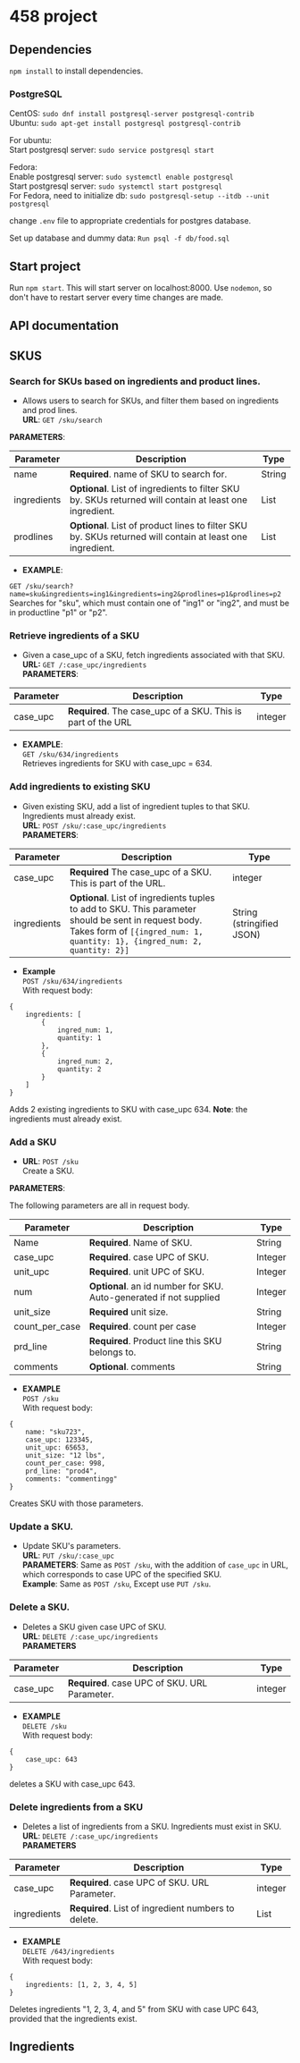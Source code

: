 # 458 project        
        
## Dependencies        
```npm install``` to install dependencies.      
    
### PostgreSQL    
    
CentOS: ```sudo dnf install postgresql-server postgresql-contrib```      
Ubuntu: ```sudo apt-get install postgresql postgresql-contrib```      
    
For ubuntu:    
Start postgresql server: ```sudo service postgresql start```    
    
Fedora:    
Enable postgresql server: ```sudo systemctl enable postgresql```      
Start postgresql server: ```sudo systemctl start postgresql```      
For Fedora, need to initialize db: ```sudo postgresql-setup --itdb --unit postgresql```      
    
change ```.env``` file to appropriate credentials for postgres database.    
    
    
Set up database and dummy data: ```Run psql -f db/food.sql```      
## Start project      
Run ```npm start```. This will start server on localhost:8000. Use ```nodemon```, so don't have to restart server every time changes are made.        
    
    
## API documentation      
## SKUS      
    
### Search for SKUs based on ingredients and product lines.     
* Allows users to search for SKUs, and filter them based on ingredients and prod lines.    
**URL**: ```GET /sku/search```         
  
**PARAMETERS**:     
        
| Parameter      | Description | Type |    
| ----------- | ----------- |---------    
| name      | **Required**. name of SKU to search for. | String |    
| ingredients | **Optional**. List of ingredients to filter SKU by. SKUs returned will contain at least one ingredient. | List |    
| prodlines | **Optional**. List of product lines to filter SKU by. SKUs returned will contain at least one ingredient. | List |      
    
* **EXAMPLE**:     
  
```GET /sku/search?name=sku&ingredients=ing1&ingredients=ing2&prodlines=p1&prodlines=p2```      
Searches for "sku", which must contain one of "ing1" or "ing2", and must be in productline "p1" or "p2".      
    
### Retrieve ingredients of a SKU    
  
* Given a case_upc of a SKU, fetch ingredients associated with that SKU.    
**URL:** ```GET /:case_upc/ingredients```      
**PARAMETERS**:     
      
| Parameter      | Description | Type |    
| ----------- | ----------- |---------    
| case_upc | **Required**. The case_upc of a SKU. This is part of the URL | integer |     
  
* **EXAMPLE**:     
```GET /sku/634/ingredients```       
Retrieves ingredients for SKU with case_upc = 634.    
     
     
### Add ingredients to existing SKU    
* Given existing SKU, add a list of ingredient tuples to that SKU. Ingredients must already exist.   
**URL**: ```POST /sku/:case_upc/ingredients```      
**PARAMETERS**:     
      
| Parameter      | Description | Type |    
| ----------- | ----------- |---------    
| case_upc | **Required** The case_upc of a SKU. This is part of the URL. | integer |    
|ingredients | **Optional**. List of ingredients tuples to add to SKU. This parameter should be sent in request body. Takes form of ```[{ingred_num: 1, quantity: 1}, {ingred_num: 2, quantity: 2}] ``` | String (stringified JSON) |      
    
* **Example**     
```POST /sku/634/ingredients```      
With request body:     
```    
{    
    ingredients: [    
        {    
            ingred_num: 1,     
            quantity: 1     
        },     
        {    
            ingred_num: 2,     
            quantity: 2    
        }    
    ]    
}    
```     
Adds 2 existing ingredients to SKU with case_upc 634. **Note**: the ingredients must already exist.     
    
  
### Add a SKU    
  
* **URL**: ```POST /sku```      
Create a SKU.    
  
**PARAMETERS**:     
  
The following parameters are all in request body.    
    
| Parameter      | Description | Type |    
| ----------- | ----------- |---------    
| Name | **Required**. Name of SKU. | String |     
| case_upc | **Required**. case UPC of SKU. | Integer |     
| unit_upc | **Required**. unit UPC of SKU. | Integer |     
| num | **Optional**. an id number for SKU. Auto-generated if not supplied| Integer |     
| unit_size | **Required** unit size. | String |     
| count_per_case | **Required**. count per case | Integer |     
| prd_line | **Required**. Product line this SKU belongs to. | String |     
| comments | **Optional**. comments | String |     
   
* **EXAMPLE**     
```POST /sku```      
With request body:    
```      
{      
    name: "sku723",     
    case_upc: 123345,     
    unit_upc: 65653,     
    unit_size: "12 lbs",     
    count_per_case: 998,    
    prd_line: "prod4",    
    comments: "commentingg"    
}    
```    
Creates SKU with those parameters.    
   
    
### Update a SKU.    
  
* Update SKU's parameters.    
**URL**: ```PUT /sku/:case_upc```      
**PARAMETERS**: Same as ```POST /sku```, with the addition of ```case_upc``` in URL, which corresponds to case UPC of the specified SKU.    
**Example**: Same as ```POST /sku```, Except use ```PUT /sku```.      
  
      
### Delete a SKU.    
* Deletes a SKU given case UPC of SKU.    
**URL**: ```DELETE /:case_upc/ingredients```      
**PARAMETERS**     
  
| Parameter      | Description | Type |    
| ----------- | ----------- |---------    
| case_upc | **Required**. case UPC of SKU. URL Parameter. | integer |       
    
* **EXAMPLE**     
```DELETE /sku```    
With request body:    
```    
{    
    case_upc: 643    
}    
```      
deletes a SKU with case_upc 643.       
    
  
### Delete ingredients from a SKU      
* Deletes a list of ingredients from a SKU. Ingredients must exist in SKU.    
**URL**: ```DELETE /:case_upc/ingredients```      
**PARAMETERS**      
  
| Parameter      | Description | Type |    
| ----------- | ----------- |---------|    
| case_upc | **Required**. case UPC of SKU. URL Parameter. | integer |       
| ingredients| **Required**. List of ingredient numbers to delete. | List |    
  
  
* **EXAMPLE**     
```DELETE /643/ingredients```    
With request body:    
```    
{    
    ingredients: [1, 2, 3, 4, 5]    
}    
```    
  
Deletes ingredients "1, 2, 3, 4, and 5" from SKU with case UPC 643, provided that the ingredients exist.       
     
## Ingredients    
    
    
    
    
    
    
    
    
    
    
    
    
